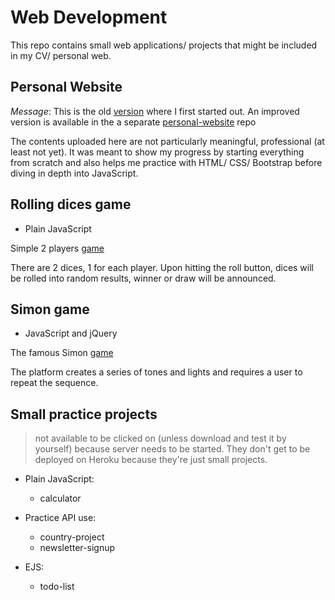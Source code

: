 # Web Development

This repo contains small web applications/ projects that might be included in my CV/ personal web.

## Personal Website

*Message*: This is the old [version](https://nguyenan11.github.io/web-development/personal-web/) where I first started out.
An improved version is available in the a separate [personal-website](https://github.com/nguyenan11/personal-website) repo

The contents uploaded here are not particularly meaningful, professional 
(at least not yet). It was meant to show my progress by starting everything from 
scratch and also helps me practice with HTML/ CSS/ Bootstrap before diving in 
depth into JavaScript.

## Rolling dices game
* Plain JavaScript

Simple 2 players [game](https://nguyenan11.github.io/web-development/rolling-dice-game/dice.html)

There are 2 dices, 1 for each player. Upon hitting the roll button, dices will 
be rolled into random results, winner or draw will be announced.

## Simon game
* JavaScript and jQuery

The famous Simon [game](https://nguyenan11.github.io/web-development/simon-game/)

The platform creates a series of tones and lights and requires a user to repeat 
the sequence.

## Small practice projects
> not available to be clicked on (unless download and test it by yourself) because server needs to be started. They don't get to be deployed on Heroku because they're just small projects.


* Plain JavaScript:
  * calculator

* Practice API use:
  * country-project
  * newsletter-signup

* EJS:
  * todo-list